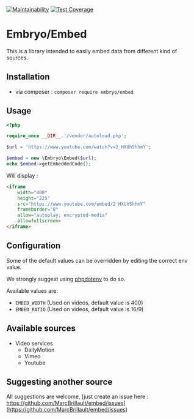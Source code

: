 [![Maintainability](https://api.codeclimate.com/v1/badges/b0539914aa24194fd50d/maintainability)](https://codeclimate.com/github/MarcBrillault/embed/maintainability)
[![Test Coverage](https://api.codeclimate.com/v1/badges/b0539914aa24194fd50d/test_coverage)](https://codeclimate.com/github/MarcBrillault/embed/test_coverage)

# Embryo/Embed

This is a library intended to easily embed data from different kind of sources.

## Installation

- via composer : `composer require embryo/embed`

## Usage

```php
<?php

require_once __DIR__.'/vendor/autoload.php';

$url = 'https://www.youtube.com/watch?v=2_HXUhShhmY';

$embed = new \Embryo\Embed($url);
echo $embed->getEmbeddedCode();
```

Will display :

```html
<iframe
    width="400"
    height="225"
    src="https://www.youtube.com/embed/2_HXUhShhmY"
    frameborder="0"
    allow="autoplay; encrypted-media"
    allowfullscreen>
</iframe>
```

## Configuration

Some of the default values can be overridden by editing the correct env value.

We strongly suggest using [phpdotenv](https://github.com/vlucas/phpdotenv)
to do so.

Available values are:

- `EMBED_WIDTH` (Used on videos, default value is 400)
- `EMBED_RATIO` (Used on videos, default value is 16/9)

## Available sources

- Video services
  - DailyMotion
  - Vimeo
  - Youtube

## Suggesting another source

All suggestions are welcome, [just create an issue here : https://github.com/MarcBrillault/embed/issues]
(https://github.com/MarcBrillault/embed/issues)
